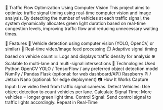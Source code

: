 🚦 Traffic Flow Optimization Using Computer Vision
This project aims to optimize traffic signal timing using real-time computer vision and image analysis. By detecting the number of vehicles at each traffic signal, the system dynamically allocates green light duration based on real-time congestion levels, improving traffic flow and reducing unnecessary waiting times.

📌 Features
🧠 Vehicle detection using computer vision (YOLO, OpenCV, or similar)
🎥 Real-time video/image feed processing
⏱️ Adaptive signal timing based on vehicle count
📊 Logs and displays traffic density for analysis
⚙️ Scalable to multi-lane and multi-signal intersections
🔧 Technologies Used
Python
OpenCV
YOLO / TensorFlow / any preferred object detection model
NumPy / Pandas
Flask (optional: for web dashboard/API)
Raspberry Pi / Jetson Nano (optional: for edge deployment)
📷 How It Works
Capture Input: Live video feed from traffic signal cameras.
Detect Vehicles: Use object detection to count vehicles per lane.
Calculate Signal Time: More vehicles = longer green light time.
Control Signal: Send control signal to traffic lights accordingly.
Repeat in Real-Time
